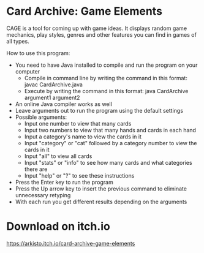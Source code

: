 # Card Archive: Game Elements
CAGE is a tool for coming up with game ideas. It displays random game mechanics, play styles, genres and other features you can find in games of all types.

How to use this program:
- You need to have Java installed to compile and run the program on your computer
  - Compile in command line by writing the command in this format: javac CardArchive.java
  - Execute by writing the command in this format: java CardArchive argument1 argument2
- An online Java compiler works as well
- Leave arguments out to run the program using the default settings
- Possible arguments:
  - Input one number to view that many cards
  - Input two numbers to view that many hands and cards in each hand
  - Input a category's name to view the cards in it
  - Input "category" or "cat" followed by a category number to view the cards in it
  - Input "all" to view all cards
  - Input "stats" or "info" to see how many cards and what categories there are
  - Input "help" or "?" to see these instructions
- Press the Enter key to run the program
- Press the Up arrow key to insert the previous command to eliminate unnecessary retyping
- With each run you get different results depending on the arguments

# Download on itch.io
https://arkisto.itch.io/card-archive-game-elements
